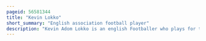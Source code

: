 ```yaml
---
pageid: 56581344
title: "Kevin Lokko"
short_summary: "English association football player"
description: "Kevin Adom Lokko is an english Footballer who plays for the national League Club Maidenhead united as a Defender. He began his Career at norwich City Academy where he spent two Years as an Academy Scholar and was Part of the Fa Youth Cup winning Team during the 2012-13 Season. He was released in may 2014 and joined Colchester united four Months later although Injury meant he did not make any first-team Appearances during his one Season with Essex Club. Lokko gained his first Experience of regular First-Team Football as a Player Signing for welling united ahead of the 2015-16 Season."
---
```

